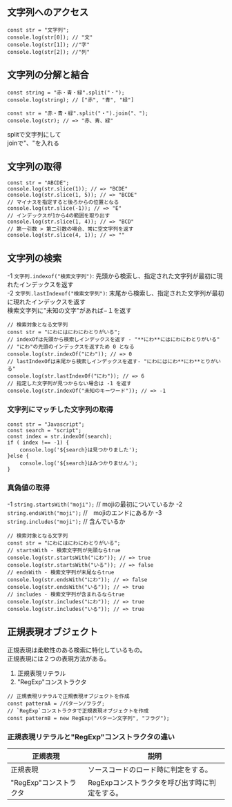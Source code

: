 ## 文字列へのアクセス
```
const str = "文字列";
console.log(str[0]); // "文"
console.log(str[1]); //"字"
console.log(str[2]); //"列"
```

## 文字列の分解と結合
```
const string = "赤・青・緑".split("・");
console.log(string); // ["赤", "青", "緑"]
```

```
const str = "赤・青・緑".split("・").join("、");
console.log(str); // => "赤、青、緑"
```
splitで文字列にして  
joinで"、"を入れる  



## 文字列の取得
```
const str = "ABCDE";
console.log(str.slice(1)); // => "BCDE"
console.log(str.slice(1, 5)); // => "BCDE"
// マイナスを指定すると後ろからの位置となる
console.log(str.slice(-1)); // => "E"
// インデックスが1から4の範囲を取り出す
console.log(str.slice(1, 4)); // => "BCD"
// 第一引数 > 第二引数の場合、常に空文字列を返す
console.log(str.slice(4, 1)); // => ""
```

## 文字列の検索
-1 ``文字列.indexof("検索文字列")``: 先頭から検索し、指定された文字列が最初に現れたインデックスを返す  
-2 ``文字列.lastIndexof("検索文字列")``: 末尾から検索し、指定された文字列が最初に現れたインデックスを返す  
検索文字列に"未知の文字"があれば−１を返す  

```
// 検索対象となる文字列
const str = "にわにはにわにわとりがいる";
// indexOfは先頭から検索しインデックスを返す - "**にわ**にはにわにわとりがいる"
// "にわ"の先頭のインデックスを返すため 0 となる
console.log(str.indexOf("にわ")); // => 0
// lastIndexOfは末尾から検索しインデックスを返す- "にわにはにわ**にわ**とりがいる"
console.log(str.lastIndexOf("にわ")); // => 6
// 指定した文字列が見つからない場合は -1 を返す
console.log(str.indexOf("未知のキーワード")); // => -1
```

### 文字列にマッチした文字列の取得
```
const str = "Javascript";
const search = "script";
const index = str.indexOf(search);
if ( index !== -1) {
	console.log('${search}は見つかりました');
}else {
	console.log('${search}はみつかりません');
}
```

### 真偽値の取得
-1 ``string.startsWith("moji");`` // mojiの最初についているか
-2 ``string.endsWith("moji");`` //　mojiのエンドにあるか
-3 ``string.includes("moji");`` // 含んでいるか

```
// 検索対象となる文字列
const str = "にわにはにわにわとりがいる";
// startsWith - 検索文字列が先頭ならtrue
console.log(str.startsWith("にわ")); // => true
console.log(str.startsWith("いる")); // => false
// endsWith - 検索文字列が末尾ならtrue
console.log(str.endsWith("にわ")); // => false
console.log(str.endsWith("いる")); // => true
// includes - 検索文字列が含まれるならtrue
console.log(str.includes("にわ")); // => true
console.log(str.includes("いる")); // => true
```

## 正規表現オブジェクト
正規表現は柔軟性のある検索に特化しているもの。  
正規表現には２つの表現方法がある。

1. 正規表現リテラル  
2. "RegExp"コンストラクタ  

```
// 正規表現リテラルで正規表現オブジェクトを作成
const patternA = /パターン/フラグ;
// `RegExp`コンストラクタで正規表現オブジェクトを作成
const patternB = new RegExp("パターン文字列", "フラグ");
```

### 正規表現リテラルと"RegExp"コンストラクタの違い
| 正規表現 | 説明 |
| -- | -- |
| 正規表現 | ソースコードのロード時に判定をする。|  
| "RegExp"コンストラクタ| RegExpコンストラクタを呼び出す時に判定をする。 |  




